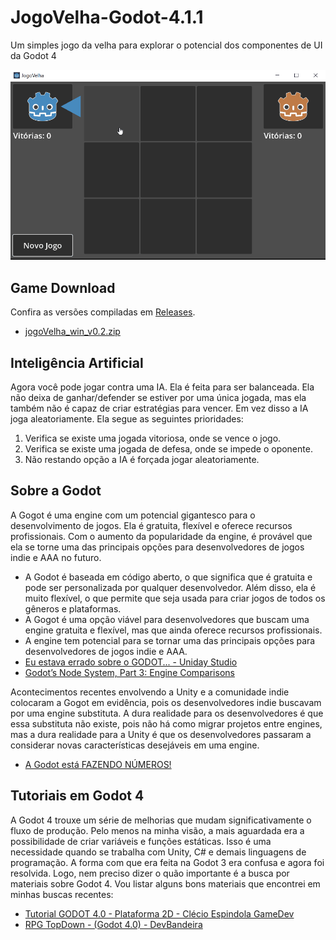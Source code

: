 # JogoVelha-Godot-4.1.1
 Um simples jogo da velha para explorar o potencial dos componentes de UI da Godot 4

![Screen 1](.readme/screen.gif)

## Game Download

Confira as versões compiladas em [Releases](https://github.com/diogorbg/JogoVelha-Godot-4.1.1/releases).

* [jogoVelha_win_v0.2.zip](https://github.com/diogorbg/JogoVelha-Godot-4.1.1/releases/download/v0.2/jogoVelha_win.zip)

## Inteligência Artificial

Agora você pode jogar contra uma IA. Ela é feita para ser balanceada. Ela não deixa de ganhar/defender se estiver por uma única jogada, mas ela também não é capaz de criar estratégias para vencer. Em vez disso a IA joga aleatoriamente. Ela segue as seguintes prioridades:
1. Verifica se existe uma jogada vitoriosa, onde se vence o jogo.
2. Verifica se existe uma jogada de defesa, onde se impede o oponente.
3. Não restando opção a IA é forçada jogar aleatoriamente.

## Sobre a Godot

A Gogot é uma engine com um potencial gigantesco para o desenvolvimento de jogos. Ela é gratuita, flexível e oferece recursos profissionais. Com o aumento da popularidade da engine, é provável que ela se torne uma das principais opções para desenvolvedores de jogos indie e AAA no futuro.

* A Godot é baseada em código aberto, o que significa que é gratuita e pode ser personalizada por qualquer desenvolvedor. Além disso, ela é muito flexível, o que permite que seja usada para criar jogos de todos os gêneros e plataformas.
* A Gogot é uma opção viável para desenvolvedores que buscam uma engine gratuita e flexível, mas que ainda oferece recursos profissionais.
* A engine tem potencial para se tornar uma das principais opções para desenvolvedores de jogos indie e AAA.
* [Eu estava errado sobre o GODOT... - Uniday Studio](https://www.youtube.com/watch?v=vNDUVor9RUw)
* [Godot’s Node System, Part 3: Engine Comparisons](https://willnationsdev.wordpress.com/2018/04/07/godots-node-system-part-3-engine-comparisons)

Acontecimentos recentes envolvendo a Unity e a comunidade indie colocaram a Gogot em evidência, pois os desenvolvedores indie buscavam por uma engine substituta. A dura realidade para os desenvolvedores é que essa substituta não existe, pois não há como migrar projetos entre engines, mas a dura realidade para a Unity é que os desenvolvedores passaram a considerar novas características desejáveis em uma engine.

* [A Godot está FAZENDO NÚMEROS!](https://www.youtube.com/watch?v=XsWhF08_vnQ)

## Tutoriais em Godot 4

A Godot 4 trouxe um série de melhorias que mudam significativamente o fluxo de produção. Pelo menos na minha visão, a mais aguardada era a possibilidade de criar variáveis e funções estáticas. Isso é uma necessidade quando se trabalha com Unity, C# e demais linguagens de programação. A forma com que era feita na Godot 3 era confusa e agora foi resolvida.
Logo, nem preciso dizer o quão importante é a busca por materiais sobre Godot 4. Vou listar alguns bons materiais que encontrei em minhas buscas recentes:

* [Tutorial GODOT 4.0 - Plataforma 2D - Clécio Espindola GameDev](https://www.youtube.com/watch?v=egniMIdMoMU&list=PL-oJEh-N3A3SOPWuMuulbnJv0BFgvBnVG)
* [RPG TopDown - (Godot 4.0) - DevBandeira](https://www.youtube.com/watch?v=BmJlBFUVBDo&list=PLFzAtSiFUbT-UZcEli_IlKFQdk3FEBMlq)
